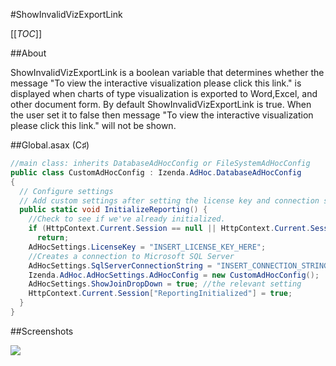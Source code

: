 #ShowInvalidVizExportLink

[[_TOC_]]

##About

ShowInvalidVizExportLink is a boolean variable that determines whether the message "To view the interactive visualization please click this link." is displayed when charts of type visualization is exported to Word,Excel, and other document form. By default ShowInvalidVizExportLink is true. When the user set it to false then message "To view the interactive visualization please click this link." will not be shown.

##Global.asax (C♯)

```csharp
//main class: inherits DatabaseAdHocConfig or FileSystemAdHocConfig
public class CustomAdHocConfig : Izenda.AdHoc.DatabaseAdHocConfig
{
  // Configure settings
  // Add custom settings after setting the license key and connection string by overriding the ConfigureSettings() method
  public static void InitializeReporting() {
    //Check to see if we've already initialized.
    if (HttpContext.Current.Session == null || HttpContext.Current.Session["ReportingInitialized"] != null)
      return;
    AdHocSettings.LicenseKey = "INSERT_LICENSE_KEY_HERE";
    //Creates a connection to Microsoft SQL Server
    AdHocSettings.SqlServerConnectionString = "INSERT_CONNECTION_STRING_HERE";
    Izenda.AdHoc.AdHocSettings.AdHocConfig = new CustomAdHocConfig();
    AdHocSettings.ShowJoinDropDown = true; //the relevant setting
    HttpContext.Current.Session["ReportingInitialized"] = true;
  }
}
```

##Screenshots

![](http://izenda.com/Site/Images/Screenshots/ShowJoinDropDownDS.png)